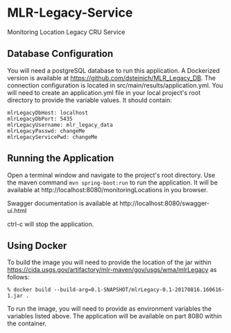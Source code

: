 # MLR-Legacy-Service
Monitoring Location Legacy CRU Service

## Database Configuration
You will need a postgreSQL database to run this application. A Dockerized version is available at https://github.com/dsteinich/MLR_Legacy_DB.
The connection configuration is located in src/main/results/application.yml. You will need to create an application.yml file in your local project's root directory to provide the variable values. It should contain:

```
mlrLegacyDbHost: localhost
mlrLegacyDbPort: 5435
mlrLegacyUsername: mlr_legacy_data
mlrLegacyPasswd: changeMe
mlrLegacyServicePwd: changeMe
```

## Running the Application
Open a terminal window and navigate to the project's root directory.
Use the maven command ```mvn spring-boot:run``` to run the application.
It will be available at http://localhost:8080/monitoringLocations in you browser.

Swagger documentation is available at http://localhost:8080/swagger-ui.html

ctrl-c will stop the application.

## Using Docker
To build the image you will need to provide the location of the jar within 
https://cida.usgs.gov/artifactory/mlr-maven/gov/usgs/wma/mlrLegacy as follows:
``` 
% docker build --build-arg=0.1-SNAPSHOT/mlrLegacy-0.1-20170816.160616-1.jar .
```

To run the image, you will need to provide as environment variables the variables listed above. The application
will be available on part 8080 within the container.
